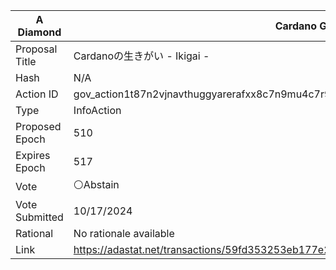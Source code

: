 | A Diamond      | Cardano Governance Actions                                                                                                              |
| -------------- | --------------------------------------------------------------------------------------------------------------------------------------- |
| Proposal Title | Cardanoの生きがい - Ikigai -                                                                                                   |
| Hash           | N/A                                                                      |
| Action ID      | gov_action1t87n2vjnavthuggyarerafxx8c7n9mu4c7r96qlfp5uggsjdc8dsqymg588                                                                  |
| Type           | InfoAction                                                                                                                        |
| Proposed Epoch | 510                                                                                                                              |
| Expires Epoch  | 517                                                                                                                              |
| Vote           | ⚪Abstain                                                                                                                                   |
| Vote Submitted | 10/17/2024                                                                                                                              |
| Rational       | No rationale available |
|Link|https://adastat.net/transactions/59fd353253eb177e2104e8f23ea4c63e3d32ef95c7865d03e90d3884424dc1db